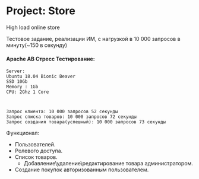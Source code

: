 # Project: Store
High load online store


Тестовое задание, реализации ИМ, с нагрузкой в 10 000 запросов в минуту(~150 в секунду)

#### Apache AB Стресс Тестирование:
    Server:
    Ubuntu 18.04 Bionic Beaver
    SSD 10Gb    
    Memory : 1Gb
    CPU: 2Ghz 1 Core
# 
    Запрос клиента: 10 000 запросов 52 секунды
    Запрос списка товаров: 10 000 запросов 72 секунды
    Запрос создания товара(успешный): 10 000 запросов 73 секунды

Функционал:
  - Пользователей.
  - Ролевого доступа.
  - Список товаров.
    - Добавление\удаление\редактирование товара администратором.
  - Создание покупок авторизованным пользователем.


